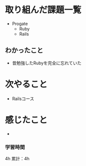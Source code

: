 # 取り組んだ課題一覧
- Progate
  - Ruby
  - Rails
## わかったこと
- 昔勉強したRubyを完全に忘れていた

# 次やること
- Railsコース
# 感じたこと
- 

### 学習時間
4h
累計：4h
